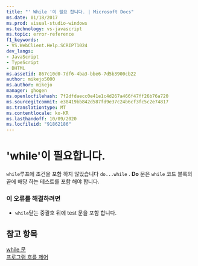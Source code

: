 ```yaml
---
title: "' While '이 필요 합니다. | Microsoft Docs"
ms.date: 01/18/2017
ms.prod: visual-studio-windows
ms.technology: vs-javascript
ms.topic: error-reference
f1_keywords:
- VS.WebClient.Help.SCRIPT1024
dev_langs:
- JavaScript
- TypeScript
- DHTML
ms.assetid: 867c10d0-7df6-4ba3-bbe6-7d5b3900cb22
author: mikejo5000
ms.author: mikejo
manager: ghogen
ms.openlocfilehash: 7f2dfdaecc0e41e1c4d267a466f47ff26b76a720
ms.sourcegitcommit: e38419bb842d587fd9e37c24b6cf3fc5c2e74817
ms.translationtype: MT
ms.contentlocale: ko-KR
ms.lasthandoff: 10/09/2020
ms.locfileid: "91862186"
---
```

# <a name="expected-while"></a>'while'이 필요합니다.
`while`루프에 조건을 포함 하지 않았습니다 `do...while` . **Do** 문은 `while` 코드 블록의 끝에 해당 하는 테스트를 포함 해야 합니다.  
  
### <a name="to-correct-this-error"></a>이 오류를 해결하려면  
  
- `while`닫는 중괄호 뒤에 test 문을 포함 합니다.  
  
## <a name="see-also"></a>참고 항목  
 [while 문](https://developer.mozilla.org/docs/Web/JavaScript/Reference/Statements/while)   
 [프로그램 흐름 제어](https://developer.mozilla.org/docs/Web/JavaScript/Guide/Control_flow_and_error_handling)